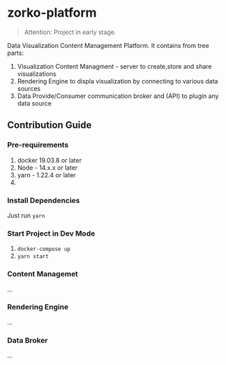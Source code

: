 # zorko-platform

> Attention: Project in early stage.

Data Visualization Content Management Platform. 
It contains from tree parts:

1. Visualization Content Managment - server to create,store and share visualizations
1. Rendering Engine to displa visualization by connecting to various data sources
1. Data Provide/Consumer communication broker and (API) to plugin any data source  


## Contribution Guide



### Pre-requirements

1. docker 19.03.8 or later
1. Node - 14.x.x or later
1. yarn - 1.22.4 or later
1. 

### Install Dependencies

Just run `yarn`

### Start Project in Dev Mode

1. `docker-compose up`
1. `yarn start`


### Content Managemet 

...

### Rendering Engine 

...

### Data Broker

...
